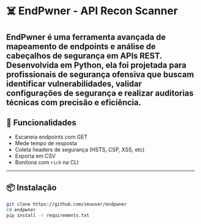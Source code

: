 # ☠️ EndPwner - API Recon Scanner

EndPwner é uma ferramenta avançada de mapeamento de endpoints e análise de cabeçalhos de segurança em APIs REST. Desenvolvida em Python, ela foi projetada para profissionais de segurança ofensiva que buscam identificar vulnerabilidades, validar configurações de segurança e realizar auditorias técnicas com precisão e eficiência.
---

## 🚀 Funcionalidades

- Escaneia endpoints com GET
- Mede tempo de resposta
- Coleta headers de segurança (HSTS, CSP, XSS, etc)
- Exporta em CSV
- Bonitona com `rich` na CLI

---

## 📦 Instalação

```bash
git clone https://github.com/seuuser/endpwner
cd endpwner
pip install -r requirements.txt
